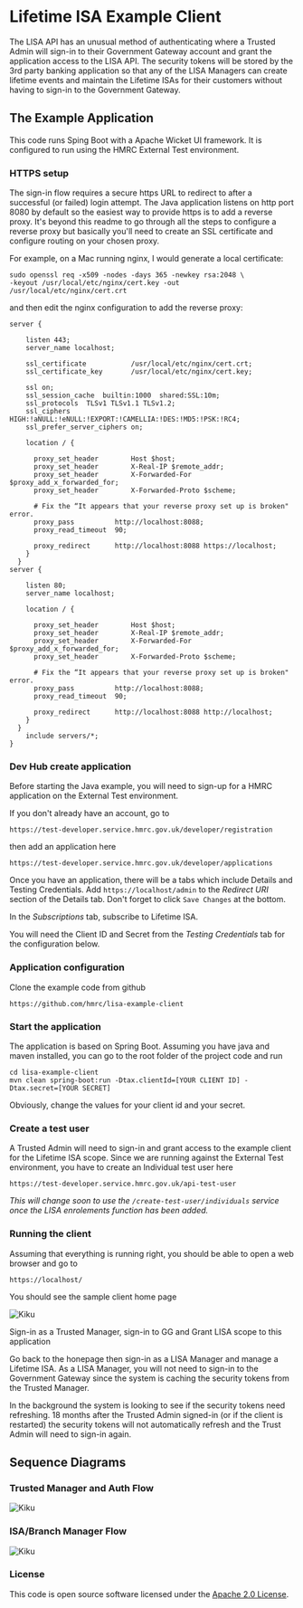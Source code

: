 # Lifetime ISA Example Client

The LISA API has an unusual method of authenticating where a Trusted Admin will sign-in to their Government Gateway account and grant the application access to the LISA API.  The security tokens will be stored by the 3rd party banking application so that any of the LISA Managers can create lifetime events and maintain the Lifetime ISAs for their customers without having to sign-in to the Government Gateway.

## The Example Application

This code runs Sping Boot with a Apache Wicket UI framework.  It is configured to run using the HMRC External Test environment.

### HTTPS setup
The sign-in flow requires a secure https URL to redirect to after a successful (or failed) login attempt.  The Java application listens on http port 8080 by default so the easiest way to provide https is to add a reverse proxy.  It's beyond this readme to go through all the steps to configure a reverse proxy but basically you'll need to create an SSL certificate and configure routing on your chosen proxy.  

For example, on a Mac running nginx, I would generate a local certificate:

```
sudo openssl req -x509 -nodes -days 365 -newkey rsa:2048 \
-keyout /usr/local/etc/nginx/cert.key -out /usr/local/etc/nginx/cert.crt
```

and then edit the nginx configuration to add the reverse proxy:
	
	server {

	    listen 443;
	    server_name localhost;
	
	    ssl_certificate           /usr/local/etc/nginx/cert.crt;
	    ssl_certificate_key       /usr/local/etc/nginx/cert.key;
	
	    ssl on;
	    ssl_session_cache  builtin:1000  shared:SSL:10m;
	    ssl_protocols  TLSv1 TLSv1.1 TLSv1.2;
	    ssl_ciphers HIGH:!aNULL:!eNULL:!EXPORT:!CAMELLIA:!DES:!MD5:!PSK:!RC4;
	    ssl_prefer_server_ciphers on;
	
	    location / {
	
	      proxy_set_header        Host $host;
	      proxy_set_header        X-Real-IP $remote_addr;
	      proxy_set_header        X-Forwarded-For $proxy_add_x_forwarded_for;
	      proxy_set_header        X-Forwarded-Proto $scheme;
	
	      # Fix the “It appears that your reverse proxy set up is broken" error.
	      proxy_pass          http://localhost:8088;
	      proxy_read_timeout  90;
	
	      proxy_redirect      http://localhost:8088 https://localhost;
	    }
	  }
	server {
	
	    listen 80;
	    server_name localhost;
	
	    location / {
	
	      proxy_set_header        Host $host;
	      proxy_set_header        X-Real-IP $remote_addr;
	      proxy_set_header        X-Forwarded-For $proxy_add_x_forwarded_for;
	      proxy_set_header        X-Forwarded-Proto $scheme;
	
	      # Fix the “It appears that your reverse proxy set up is broken" error.
	      proxy_pass          http://localhost:8088;
	      proxy_read_timeout  90;
	
	      proxy_redirect      http://localhost:8088 http://localhost;
	    }
	  }
	    include servers/*;
	}
	
### Dev Hub create application
Before starting the Java example, you will need to sign-up for a HMRC application on the External Test environment.

If you don't already have an account, go to 

```
https://test-developer.service.hmrc.gov.uk/developer/registration
```

then add an application here

```
https://test-developer.service.hmrc.gov.uk/developer/applications
```

Once you have an application, there will be a tabs which include Details and Testing Credentials.  Add `https://localhost/admin` to the *Redirect URI* section of the Details tab.  Don't forget to click `Save Changes` at the bottom.

In the *Subscriptions* tab, subscribe to Lifetime ISA.

You will need the Client ID and Secret from the *Testing Credentials* tab for the configuration below.

### Application configuration
Clone the example code from github 

```
https://github.com/hmrc/lisa-example-client
```

### Start the application
The application is based on Spring Boot.  Assuming you have java and maven installed, you can go to the root folder of the project code and run

```
cd lisa-example-client
mvn clean spring-boot:run -Dtax.clientId=[YOUR CLIENT ID] -Dtax.secret=[YOUR SECRET]
```

Obviously, change the values for your client id and your secret.

### Create a test user

A Trusted Admin will need to sign-in and grant access to the example client for the Lifetime ISA scope.  Since we are running against the External Test environment, you have to create an Individual test user here

```
https://test-developer.service.hmrc.gov.uk/api-test-user
```
	
_This will change soon to use the `/create-test-user/individuals` service once the LISA enrolements function has been added._

### Running the client

Assuming that everything is running right, you should be able to open a web browser and go to 

```
https://localhost/
```
	
You should see the sample client home page

![Kiku](./images/homepage.png)

Sign-in as a Trusted Manager, sign-in to GG and Grant LISA scope to this application


Go back to the honepage then sign-in as a LISA Manager and manage a Lifetime ISA. As a LISA Manager, you will not need to sign-in to the Government Gateway since the system is caching the security tokens from the Trusted Manager.

In the background the system is looking to see if the security tokens need refreshing.  18 months after the Trusted Admin signed-in (or if the client is restarted) the security tokens will not automatically refresh and the Trust Admin will need to sign-in again.

## Sequence Diagrams

### Trusted Manager and Auth Flow
![Kiku](./images/lisa-auth-flow.png)

### ISA/Branch Manager Flow
![Kiku](./images/lisa-manager-flow.png)

### License

This code is open source software licensed under the [Apache 2.0 License]("http://www.apache.org/licenses/LICENSE-2.0.html").